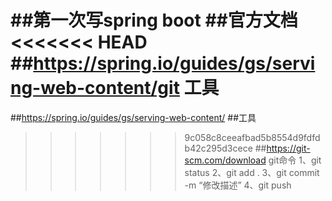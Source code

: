 ##第一次写spring boot
##官方文档
<<<<<<< HEAD
##https://spring.io/guides/gs/serving-web-content/git 
工具
=======
##https://spring.io/guides/gs/serving-web-content/
##工具
>>>>>>> 9c058c8ceeafbad5b8554d9fdfdb42c295d3cece
##https://git-scm.com/download
git命令
1、git status
2、git add .
3、git commit -m “修改描述”
4、git push